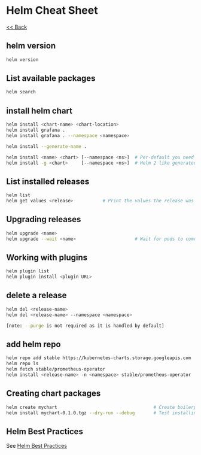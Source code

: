 # Helm Cheat Sheet

[<< Back](./README.md)

## helm version

```bash
helm version
```

## List available packages

```bash
helm search
```

## install helm chart

```bash
helm install <chart-name> <chart-location>
helm install grafana .
helm install grafana . --namespace <namespace>

helm install --generate-name .

helm install <name> <chart> [--namespace <ns>]  # Per-default you need to provide a release name
helm install -g <chart>     [--namespace <ns>]  # Helm 2 like generated release name
```

## List installed releases

```bash
helm list
helm get values <release>           # Print the values the release was installed with
```

## Upgrading releases

```bash
helm upgrade <name>
helm upgrade --wait <name>                      # Wait for pods to come up
```

## Working with plugins

```bash
helm plugin list
helm plugin install <plugin URL>
```

## delete a release

```bash
helm del <release-name>
helm del <release-name> --namespace <namespace>

[note: --purge is not required as it is handled by default]
```

## add helm repo

```bash
helm repo add stable https://kubernetes-charts.storage.googleapis.com
helm repo ls
helm fetch stable/prometheus-operator
helm install <release-name> -n <namespace> stable/prometheus-operator
```

## Creating chart packages

```bash
helm create mychart                                    # Create boilerplate
helm install mychart-0.1.0.tgz --dry-run --debug       # Test installing
```

## Helm Best Practices

See [Helm Best Practices](https://lzone.de/blog/Helm+Best+Practices)
